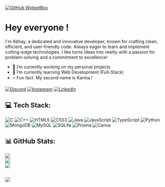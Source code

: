 [![GitHub WidgetBox](https://github-widgetbox.vercel.app/api/profile?username=areyouabhay&data=followers,repositories,stars,commits&theme=carbon)](https://github.com/areyouabhay/)

# Hey everyone !

I'm Abhay, a dedicated and innovative developer, known for crafting clean, efficient, and user-friendly code. Always eager to learn and implement cutting-edge technologies. I like turns ideas into reality with a passion for problem-solving and a commitment to excellence!

- 🔭 I’m currently working on my personal projects
- 🌱 I’m currently learning Web Development (Full-Stack)
- ⚡ Fun fact: My second name is Karma !

[![Discord](https://img.shields.io/badge/Discord-%237289DA.svg?logo=discord&logoColor=white)](https://discord.gg/9bWCU6VPEM) [![Instagram](https://img.shields.io/badge/Instagram-%23E4405F.svg?logo=Instagram&logoColor=white)](https://instagram.com/areyouabhay) [![LinkedIn](https://img.shields.io/badge/LinkedIn-%230077B5.svg?logo=linkedin&logoColor=white)](https://linkedin.com/in/areyouabhay) 

## 💻 Tech Stack:
![C](https://img.shields.io/badge/c-%2300599C.svg?style=for-the-badge&logo=c&logoColor=white) ![C++](https://img.shields.io/badge/c++-%2300599C.svg?style=for-the-badge&logo=c%2B%2B&logoColor=white) ![HTML5](https://img.shields.io/badge/html5-%23E34F26.svg?style=for-the-badge&logo=html5&logoColor=white) ![CSS3](https://img.shields.io/badge/css3-%231572B6.svg?style=for-the-badge&logo=css3&logoColor=white) ![Java](https://img.shields.io/badge/java-%23ED8B00.svg?style=for-the-badge&logo=openjdk&logoColor=white) ![JavaScript](https://img.shields.io/badge/javascript-%23323330.svg?style=for-the-badge&logo=javascript&logoColor=%23F7DF1E) ![TypeScript](https://img.shields.io/badge/typescript-%23007ACC.svg?style=for-the-badge&logo=typescript&logoColor=white) ![Python](https://img.shields.io/badge/python-3670A0?style=for-the-badge&logo=python&logoColor=ffdd54) ![MongoDB](https://img.shields.io/badge/MongoDB-%234ea94b.svg?style=for-the-badge&logo=mongodb&logoColor=white) ![MySQL](https://img.shields.io/badge/mysql-4479A1.svg?style=for-the-badge&logo=mysql&logoColor=white) ![SQLite](https://img.shields.io/badge/sqlite-%2307405e.svg?style=for-the-badge&logo=sqlite&logoColor=white) ![Prisma](https://img.shields.io/badge/Prisma-3982CE?style=for-the-badge&logo=Prisma&logoColor=white) ![Canva](https://img.shields.io/badge/Canva-%2300C4CC.svg?style=for-the-badge&logo=Canva&logoColor=white)
## 📊 GitHub Stats:
![](https://github-readme-stats.vercel.app/api?username=areyouabhay&theme=dark&hide_border=false&include_all_commits=true&count_private=true)<br/>
![](https://github-readme-streak-stats.herokuapp.com/?user=areyouabhay&theme=dark&hide_border=false)<br/>
![](https://github-readme-stats.vercel.app/api/top-langs/?username=areyouabhay&theme=dark&hide_border=false&include_all_commits=true&count_private=true&layout=compact)

![](https://quotes-github-readme.vercel.app/api?type=horizontal&theme=radical)
---
